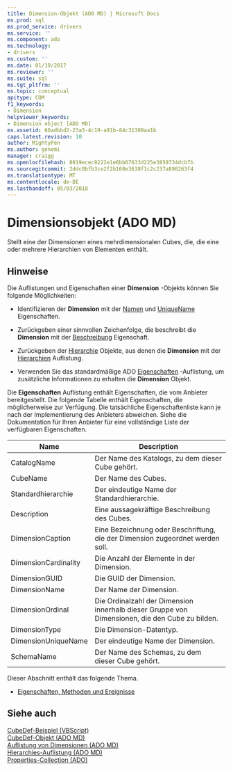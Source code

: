 ```yaml
---
title: Dimension-Objekt (ADO MD) | Microsoft Docs
ms.prod: sql
ms.prod_service: drivers
ms.service: ''
ms.component: ado
ms.technology:
- drivers
ms.custom: ''
ms.date: 01/19/2017
ms.reviewer: ''
ms.suite: sql
ms.tgt_pltfrm: ''
ms.topic: conceptual
apitype: COM
f1_keywords:
- Dimension
helpviewer_keywords:
- Dimension object [ADO MD]
ms.assetid: 66adbbd2-23a3-4c19-a91b-84c31309aa1b
caps.latest.revision: 10
author: MightyPen
ms.author: genemi
manager: craigg
ms.openlocfilehash: 8019ecec9222e1e6bb67633d225e3859734dcb7b
ms.sourcegitcommit: 2ddc0bfb3ce2f2b160e3638f1c2c237a898263f4
ms.translationtype: MT
ms.contentlocale: de-DE
ms.lasthandoff: 05/03/2018
---
```

# <a name="dimension-object-ado-md"></a>Dimensionsobjekt (ADO MD)
Stellt eine der Dimensionen eines mehrdimensionalen Cubes, die, die eine oder mehrere Hierarchien von Elementen enthält.  
  
## <a name="remarks"></a>Hinweise  
 Die Auflistungen und Eigenschaften einer **Dimension** -Objekts können Sie folgende Möglichkeiten:  
  
-   Identifizieren der **Dimension** mit der [Namen](../../../ado/reference/ado-md-api/name-property-ado-md.md) und [UniqueName](../../../ado/reference/ado-md-api/uniquename-property-ado-md.md) Eigenschaften.  
  
-   Zurückgeben einer sinnvollen Zeichenfolge, die beschreibt die **Dimension** mit der [Beschreibung](../../../ado/reference/ado-md-api/description-property-ado-md.md) Eigenschaft.  
  
-   Zurückgeben der [Hierarchie](../../../ado/reference/ado-md-api/hierarchy-object-ado-md.md) Objekte, aus denen die **Dimension** mit der [Hierarchien](../../../ado/reference/ado-md-api/hierarchies-collection-ado-md.md) Auflistung.  
  
-   Verwenden Sie das standardmäßige ADO [Eigenschaften](../../../ado/reference/ado-api/properties-collection-ado.md) -Auflistung, um zusätzliche Informationen zu erhalten die **Dimension** Objekt.  
  
 Die **Eigenschaften** Auflistung enthält Eigenschaften, die vom Anbieter bereitgestellt. Die folgende Tabelle enthält Eigenschaften, die möglicherweise zur Verfügung. Die tatsächliche Eigenschaftenliste kann je nach der Implementierung des Anbieters abweichen. Siehe die Dokumentation für Ihren Anbieter für eine vollständige Liste der verfügbaren Eigenschaften.  
  
|Name|Description|  
|----------|-----------------|  
|CatalogName|Der Name des Katalogs, zu dem dieser Cube gehört.|  
|CubeName|Der Name des Cubes.|  
|Standardhierarchie|Der eindeutige Name der Standardhierarchie.|  
|Description|Eine aussagekräftige Beschreibung des Cubes.|  
|DimensionCaption|Eine Bezeichnung oder Beschriftung, die der Dimension zugeordnet werden soll.|  
|DimensionCardinality|Die Anzahl der Elemente in der Dimension.|  
|DimensionGUID|Die GUID der Dimension.|  
|DimensionName|Der Name der Dimension.|  
|DimensionOrdinal|Die Ordinalzahl der Dimension innerhalb dieser Gruppe von Dimensionen, die den Cube zu bilden.|  
|DimensionType|Die Dimension-Datentyp.|  
|DimensionUniqueName|Der eindeutige Name der Dimension.|  
|SchemaName|Der Name des Schemas, zu dem dieser Cube gehört.|  
  
 Dieser Abschnitt enthält das folgende Thema.  
  
-   [Eigenschaften, Methoden und Ereignisse](../../../ado/reference/ado-md-api/dimension-object-properties-methods-and-events.md)  
  
## <a name="see-also"></a>Siehe auch  
 [CubeDef-Beispiel (VBScript)](../../../ado/reference/ado-md-api/cubedef-example-vbscript.md)   
 [CubeDef-Objekt (ADO MD)](../../../ado/reference/ado-md-api/cubedef-object-ado-md.md)   
 [Auflistung von Dimensionen (ADO MD)](../../../ado/reference/ado-md-api/dimensions-collection-ado-md.md)   
 [Hierarchies-Auflistung (ADO MD)](../../../ado/reference/ado-md-api/hierarchies-collection-ado-md.md)   
 [Properties-Collection (ADO)](../../../ado/reference/ado-api/properties-collection-ado.md)
